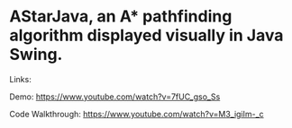 # AStarJava, an A* pathfinding algorithm displayed visually in Java Swing.

Links:

Demo: https://www.youtube.com/watch?v=7fUC_gso_Ss

Code Walkthrough: https://www.youtube.com/watch?v=M3_igiIm-_c
